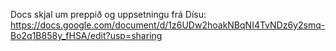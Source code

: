 Docs skjal um preppið og uppsetningu frá Dísu: 
https://docs.google.com/document/d/1z6UDw2hoakNBqNI4TvNDz6y2smq-Bo2q1B858y_fHSA/edit?usp=sharing
